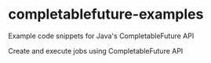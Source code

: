 # completablefuture-examples
Example code snippets for Java's CompletableFuture API

 Create and execute  jobs using CompletableFuture API
